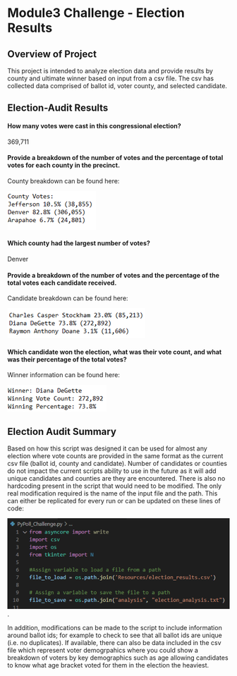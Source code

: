 # Module3 Challenge - Election Results

## Overview of Project

This project is intended to analyze election data and provide results by county and ultimate winner based on input from a csv file.  The csv has collected data comprised of ballot id, voter county, and selected candidate. 

## Election-Audit Results

####	How many votes were cast in this congressional election?  
369,711

####	Provide a breakdown of the number of votes and the percentage of total votes for each county in the precinct. 
County breakdown can be found here:

![here](https://github.com/lavec0324/Module3_Election/blob/main/Election%20Analysis/Resources/Election_Results_County.PNG)

####	Which county had the largest number of votes? 
Denver

#### 	Provide a breakdown of the number of votes and the percentage of the total votes each candidate received. 
Candidate breakdown can be found here:

![here](https://github.com/lavec0324/Module3_Election/blob/main/Election%20Analysis/Resources/Election_Results_Candidates.PNG)

#### 	Which candidate won the election, what was their vote count, and what was their percentage of the total votes? 
Winner information can be found here:

![here](https://github.com/lavec0324/Module3_Election/blob/main/Election%20Analysis/Resources/Election_Results_Winner.PNG)

## Election Audit Summary

Based on how this script was designed it can be used for almost any election where vote counts are provided in the same format as the current csv file (ballot id, county and candidate).  Number of candidates or counties do not impact the current scripts ability to use in the future as it will add unique candidates and counties are they are encountered.  There is also no hardcoding present in the script that would need to be modified.  The only real modification required is the name of the input file and the path.  This can either be replicated for every run or can be updated on these lines of code:

![here](https://github.com/lavec0324/Module3_Election/blob/main/Election%20Analysis/Resources/file_name_code.PNG).

In addition, modifications can be made to the script to include information around ballot ids; for example to check to see that all ballot ids are unique (i.e. no duplicates).  If available, there can also be data included in the csv file which represent voter demogrpahics where you could show a breakdown of voters by key demographics such as age allowing candidates to know what age bracket voted for them in the election the heaviest.

